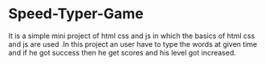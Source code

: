 # Speed-Typer-Game

It is a simple mini project of html css and js in which the basics of html css and js are used .In this project an user have to type the words at given time and if he got success then he get scores and his level got increased.

